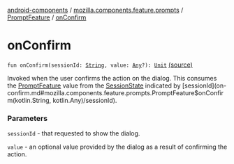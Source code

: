 [android-components](../../index.md) / [mozilla.components.feature.prompts](../index.md) / [PromptFeature](index.md) / [onConfirm](./on-confirm.md)

# onConfirm

`fun onConfirm(sessionId: `[`String`](https://kotlinlang.org/api/latest/jvm/stdlib/kotlin/-string/index.html)`, value: `[`Any`](https://kotlinlang.org/api/latest/jvm/stdlib/kotlin/-any/index.html)`?): `[`Unit`](https://kotlinlang.org/api/latest/jvm/stdlib/kotlin/-unit/index.html) [(source)](https://github.com/mozilla-mobile/android-components/blob/master/components/feature/prompts/src/main/java/mozilla/components/feature/prompts/PromptFeature.kt#L358)

Invoked when the user confirms the action on the dialog. This consumes
the [PromptFeature](index.md) value from the [SessionState](../../mozilla.components.browser.state.state/-session-state/index.md) indicated by [sessionId](on-confirm.md#mozilla.components.feature.prompts.PromptFeature$onConfirm(kotlin.String, kotlin.Any)/sessionId).

### Parameters

`sessionId` - that requested to show the dialog.

`value` - an optional value provided by the dialog as a result of confirming the action.